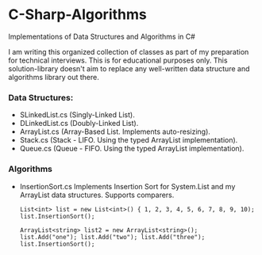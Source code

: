 # C-Sharp-Algorithms
Implementations of Data Structures and Algorithms in C#

I am writing this organized collection of classes as part of my preparation for technical interviews. This is for educational purposes only. This solution-library doesn't aim to replace any well-written data structure and algorithms library out there.


### Data Structures:
* SLinkedList.cs (Singly-Linked List).
* DLinkedList.cs (Doubly-Linked List).
* ArrayList.cs (Array-Based List. Implements auto-resizing).
* Stack.cs (Stack - LIFO. Using the typed ArrayList implementation).
* Queue.cs (Queue - FIFO. Using the typed ArrayList implementation).


### Algorithms
* InsertionSort.cs
  Implements Insertion Sort for System.List and my ArrayList data structures. Supports comparers.
    ```
    List<int> list = new List<int>() { 1, 2, 3, 4, 5, 6, 7, 8, 9, 10);
    list.InsertionSort();
    
    ArrayList<string> list2 = new ArrayList<string>();
    list.Add("one"); list.Add("two"); list.Add("three");
    list.InsertionSort();
    ```
